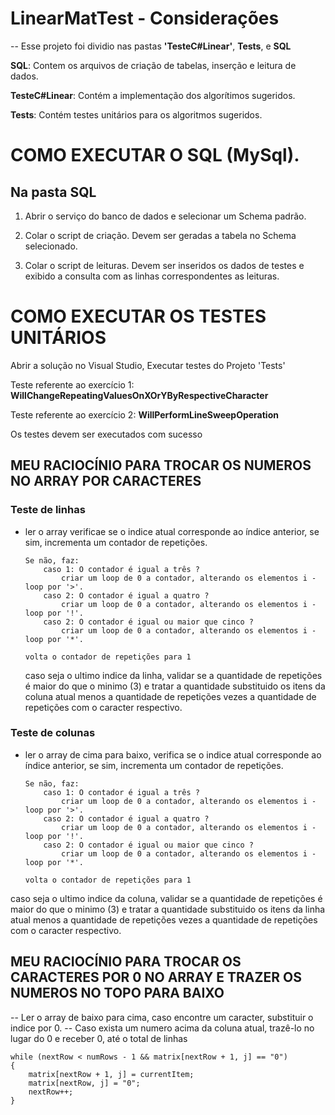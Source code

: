 # LinearMatTest - Considerações

-- Esse projeto foi dividio nas pastas **'TesteC#Linear'**, **Tests**, e **SQL**

**SQL**: Contem os arquivos de criação de tabelas, inserção e leitura de dados.

**TesteC#Linear**: Contém a implementação dos algorítimos sugeridos.

**Tests**: Contém testes unitários para os algoritmos sugeridos.

# COMO EXECUTAR O SQL (MySql).

## Na pasta SQL

1. Abrir o serviço do banco de dados e selecionar um Schema padrão. 

2. Colar o script de criação. Devem ser geradas a tabela no Schema selecionado.

3. Colar o script de leituras. Devem ser inseridos os dados de testes e exibido a consulta com as linhas correspondentes as leituras.

# COMO EXECUTAR OS TESTES UNITÁRIOS

Abrir a solução no Visual Studio, Executar testes do Projeto 'Tests'

Teste referente ao exercício 1: **WillChangeRepeatingValuesOnXOrYByRespectiveCharacter**

Teste referente ao exercício 2: **WillPerformLineSweepOperation**

Os testes devem ser executados com sucesso

## MEU RACIOCÍNIO PARA TROCAR OS NUMEROS NO ARRAY POR CARACTERES

### Teste de linhas
- ler o array verificae se o indice atual corresponde ao índice anterior, se sim, incrementa um contador de repetições.
    ```
    Se não, faz: 
        caso 1: O contador é igual a três ?
            criar um loop de 0 a contador, alterando os elementos i - loop por '>'.
        caso 2: O contador é igual a quatro ?
            criar um loop de 0 a contador, alterando os elementos i - loop por '!'.
        caso 2: O contador é igual ou maior que cinco ?
            criar um loop de 0 a contador, alterando os elementos i - loop por '*'.

    volta o contador de repetições para 1 
    ```
    caso seja o ultimo indice da linha, validar se a quantidade de repetições é maior do que o minimo (3) e tratar a quantidade substituido os itens da coluna atual menos a quantidade de repetições vezes a quantidade de repetições com o caracter respectivo.

### Teste de colunas
- ler o array de cima para baixo, verifica se o indice atual corresponde ao índice anterior, se sim, incrementa um contador de repetições.
    ```
    Se não, faz: 
        caso 1: O contador é igual a três ?
            criar um loop de 0 a contador, alterando os elementos i - loop por '>'.
        caso 2: O contador é igual a quatro ?
            criar um loop de 0 a contador, alterando os elementos i - loop por '!'.
        caso 2: O contador é igual ou maior que cinco ?
            criar um loop de 0 a contador, alterando os elementos i - loop por '*'.

    volta o contador de repetições para 1 
    ```
caso seja o ultimo indice da coluna, validar se a quantidade de repetições é maior do que o minimo (3) e tratar a quantidade substituido os itens da linha atual menos a quantidade de repetições vezes a quantidade de repetições com o caracter respectivo.


## MEU RACIOCÍNIO PARA TROCAR OS CARACTERES POR 0 NO ARRAY E TRAZER OS NUMEROS NO TOPO PARA BAIXO

-- Ler o array de baixo para cima, caso encontre um caracter, substituir o indice por 0.
-- Caso exista um numero acima da coluna atual, trazê-lo no lugar do 0 e receber 0, até o total de linhas
```
while (nextRow < numRows - 1 && matrix[nextRow + 1, j] == "0")
{
    matrix[nextRow + 1, j] = currentItem;
    matrix[nextRow, j] = "0";
    nextRow++;
}
```
